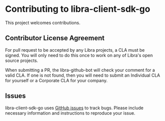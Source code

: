 # Contributing to libra-client-sdk-go

This project welcomes contributions.

## Contributor License Agreement

For pull request to be accepted by any Libra projects, a CLA must be signed.
You will only need to do this once to work on any of Libra's open source
projects.

When submitting a PR, the libra-github-bot will check your comment for a valid CLA. If one is not found, then you will need to submit an Individual CLA for yourself or a Corporate CLA for your company.

## Issues

libra-client-sdk-go uses [GitHub issues](https://github.com/libra/libra-client-sdk-go/issues) to track
bugs. Please include necessary information and instructions to reproduce your
issue.
